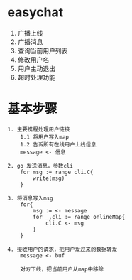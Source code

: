 # easychat
1. 广播上线
2. 广播消息
3. 查询当前用户列表
4. 修改用户名
5. 用户主动退出
6. 超时处理功能

# 基本步骤
```shell
1. 主要携程处理用户链接
	1.1 将用户写入map
	1.2 告诉所有在线用户上线信息
	message <- 信息

2. go 发送消息，参数cli
	for msg := range cli.C{
		write(msg)
	}

3. 将消息写入msg
	for{
		msg := <- message
		for _,cli := range onlineMap{
			cli.C <- msg
		}
	}

4. 接收用户的请求，把用户发过来的数据转发
	message <- buf

	对方下线，把当前用户从map中移除
```

